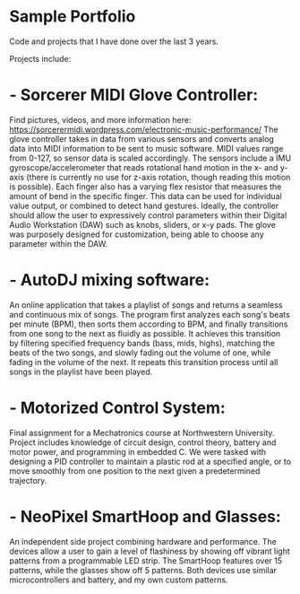 # Sample Portfolio
Code and projects that I have done over the last 3 years.

Projects include: 

# - Sorcerer MIDI Glove Controller:
Find pictures, videos, and more information here: https://sorcerermidi.wordpress.com/electronic-music-performance/
The glove controller takes in data from various sensors and converts analog data into MIDI information to be sent to music software. MIDI values range from 0-127, so sensor data is scaled accordingly.
The sensors include a IMU gyroscope/accelerometer that reads rotational hand motion in the x- and y- axis (there is currently no use for z-axis rotation, though reading this motion is possible). Each finger also has a varying flex resistor that measures the amount of bend in the specific finger. This data can be used for individual value output, or combined to detect hand gestures.
Ideally, the controller should allow the user to expressively control parameters within their Digital Audio Workstation (DAW) such as knobs, sliders, or x-y pads. The glove was purposely designed for customization, being able to choose any parameter within the DAW.
 
 
 
# - AutoDJ mixing software:
 An online application that takes a playlist of songs and returns a seamless and continuous mix of songs. The program first analyzes each song's beats per minute (BPM), then sorts them according to BPM, and finally transitions from one song to the next as fluidly as possible. It achieves this transition by filtering specified frequency bands (bass, mids, highs), matching the beats of the two songs, and slowly fading out the volume of one, while fading in the volume of the next. It repeats this transition process until all songs in the playlist have been played.
 
 
 
# - Motorized Control System:
 Final assignment for a Mechatronics course at Northwestern University. Project includes knowledge of circuit design, control theory,      battery and motor power, and programming in embedded C. We were tasked with designing a PID controller to maintain a plastic rod at a specified angle, or to move smoothly from one position to the next given a predetermined trajectory.
 
 
 
# - NeoPixel SmartHoop and Glasses:
 An independent side project combining hardware and performance. The devices allow a user to gain a level of flashiness by showing off vibrant light patterns from a programmable LED strip. The SmartHoop features over 15 patterns, while the glasses show off 5 patterns. Both devices use similar microcontrollers and battery, and my own custom patterns.
